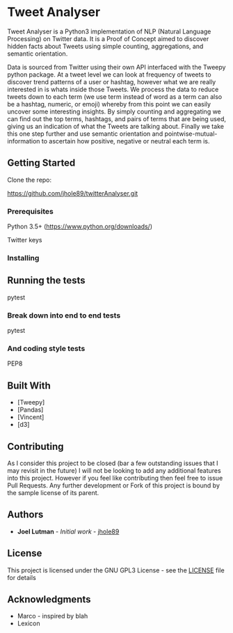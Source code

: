 # Tweet Analyser

Tweet Analyser is a Python3 implementation of NLP (Natural Language Processing) on Twitter data.
It is a Proof of Concept aimed to discover hidden facts about Tweets using simple counting, aggregations,
and semantic orientation.

Data is sourced from Twitter using their own API interfaced with the Tweepy python package.
At a tweet level we can look at frequency of tweets to discover trend patterns of a user or hashtag, however what we
are really interested in is whats inside those Tweets.  We process the data to reduce tweets down to each term
(we use term instead of word as a term can also be a hashtag, numeric, or emoji) whereby from this point we can easily
uncover some interesting insights.  By simply counting and aggregating we can find out the top terms, hashtags, and
pairs of terms that are being used, giving us an indication of what the Tweets are talking about.  Finally we take this
one step further and use semantic orientation and pointwise-mutual-information to ascertain how positive, negative or
neutral each term is.

## Getting Started

Clone the repo:

https://github.com/jhole89/twitterAnalyser.git

### Prerequisites

Python 3.5+ (https://www.python.org/downloads/)

Twitter keys

### Installing

## Running the tests

pytest <individual test>

### Break down into end to end tests

pytest <all>

### And coding style tests

PEP8

## Built With

* [Tweepy]
* [Pandas]
* [Vincent]
* [d3]

## Contributing

As I consider this project to be closed (bar a few outstanding issues that I may revisit in the future) I will not be
looking to add any additional features into this project. However if you feel like contributing then feel free to issue
Pull Requests. Any further development or Fork of this project is bound by the sample license of its parent.

## Authors

* **Joel Lutman** - *Initial work* - [jhole89](https://github.com/jhole89)

## License

This project is licensed under the GNU GPL3 License - see the [LICENSE](LICENSE) file for details

## Acknowledgments

* Marco - inspired by blah
* Lexicon